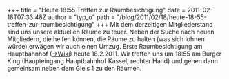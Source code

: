 +++
title = "Heute 18:55 Treffen zur Raumbesichtigung"
date = 2011-02-18T07:33:48Z
author = "typ_o"
path = "/blog/2011/02/18/heute-18-55-treffen-zur-raumbesichtigung"
+++
Mit dem derzeitigen Mitgliederstand sind uns unsere aktuellen Räume zu
teuer. Neben der Suche nach neuen Mitgliedern, die helfen können, die
Räume zu halten (was sich lohnen würde) erwägen wir auch einen Umzug.
Erste Raumbesichtigung am Hauptbahnhof
([-\>Wiki](https://flipdot.org/wiki/index.php?title=Raumsuche/Nachrichtenmeisterei_neben_Turnhalle))
heute 18.2.2011. Wir treffen uns um 18:55 am Burger King (Haupteingang
Hauptbahnhof Kassel, rechter Hand) und gehen dann gemeinsam neben dem
Gleis 1 zu den Räumen.
